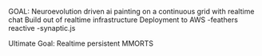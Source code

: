 GOAL:
  Neuroevolution driven ai painting on a continuous grid with realtime chat
  Build out of realtime infrastructure
  Deployment to AWS
    -feathers reactive
    -synaptic.js

Ultimate Goal:
  Realtime persistent MMORTS
